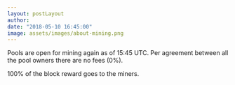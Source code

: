 ```yaml
---
layout: postLayout
author:
date: "2018-05-10 16:45:00"
image: assets/images/about-mining.png
---
```


Pools are open for mining again as of 15:45 UTC. Per agreement between all the pool owners there are no fees (0%).

100% of the block reward goes to the miners.